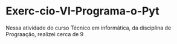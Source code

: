 # Exerc-cio-VI-Programa-o-Pyt
Nessa atividade do curso Técnico em informática, da disciplina de Prograação, realizei cerca de 9
